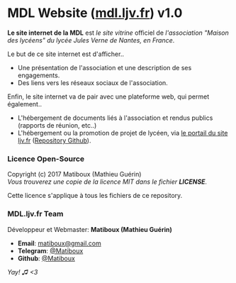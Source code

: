 # MDL Website ([mdl.ljv.fr](https://mdl.ljv.fr/)) v1.0

**Le site internet de la MDL** est *le site vitrine* officiel de *l'association "Maison des lycéens" du lycée Jules Verne de Nantes, en France*.

Le but de ce site internet est d'afficher..
 - Une présentation de l'association et une description de ses engagements.
 - Des liens vers les réseaux sociaux de l'association.

Enfin, le site internet va de pair avec une plateforme web, qui permet également..
 - L'hébergement de documents liés à l'association et rendus publics (rapports de réunion, etc..)
 - L'hébergement ou la promotion de projet de lycéen, via [le portail du site ljv.fr](https://ljv.fr/) ([Repository Github](https://github.com/MDL-JulesVerne/LJV-Web-Portal)).

### Licence Open-Source

Copyright (c) 2017 Matiboux (Mathieu Guérin)  
*Vous trouverez une copie de la licence MIT dans le fichier **LICENSE**.*

Cette licence s'applique à tous les fichiers de ce repository.

### MDL.ljv.fr Team

Développeur et Webmaster: **Matiboux (Mathieu Guérin)**
 - **Email**: [matiboux@gmail.com](mailto:matiboux@gmail.com)
 - **Telegram**: [@Matiboux](https://t.me/Matiboux)
 - **Github**: [@Matiboux](https://github.com/Matiboux)

*Yay! ♫ <3*